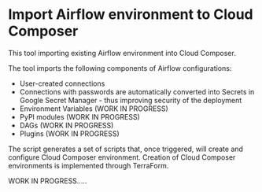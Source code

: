 # Import Airflow environment to Cloud Composer

This tool importing existing Airflow environment into Cloud Composer. 

The tool imports the following components of Airflow configurations:
- User-created connections
- Connections with passwords are automatically converted into Secrets in Google Secret Manager - thus improving security of the deployment
- Environment Variables (WORK IN PROGRESS)
- PyPI modules (WORK IN PROGRESS)
- DAGs (WORK IN PROGRESS)
- Plugins (WORK IN PROGRESS)

The script generates a set of scripts that, once triggered, will create and configure Cloud Composer environment. Creation of Cloud Composer environments is implemented through TerraForm. 

WORK IN PROGRESS.....